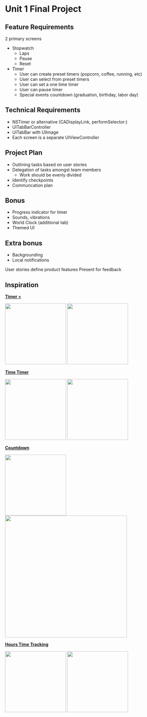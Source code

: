 # Unit 1 Final Project

## Feature Requirements
2 primary screens

* Stopwatch
  * Laps
  * Pause
  * Reset
* Timer
  * User can create preset timers (popcorn, coffee, running, etc)
  * User can select from preset timers
  * User can set a one time timer
  * User can pause timer
  * Special events countdown (graduation, birthday, labor day)

## Technical Requirements
* NSTimer or alternative (CADisplayLink, performSelector:)
* UITabBarController
* UITabBar with UIImage
* Each screen is a separate UIViewController

## Project Plan
* Outlining tasks based on user stories
* Delegation of tasks amongst team members
	* Work should be evenly divided
* Identify checkpoints
* Communcation plan
 
## Bonus
* Progress indicator for timer
* Sounds, vibrations
* World Clock (additional tab)
* Themed UI

## Extra bonus
* Backgrounding
* Local notifications

User stories define product features
Present for feedback

## Inspiration

**[Timer +](https://itunes.apple.com/us/app/timer+/id391564049?mt=8)**  

<img src="http://a4.mzstatic.com/us/r30/Purple5/v4/26/5a/37/265a3770-3c53-0b02-0075-bbbd0661c16e/screen322x572.jpeg" width="200">
<img src="http://a1.mzstatic.com/us/r30/Purple5/v4/fd/fb/f7/fdfbf7a9-a82e-10c7-5844-482ec9e46a80/screen322x572.jpeg" width="200">

**[Time Timer](https://itunes.apple.com/us/app/time-timer/id332520417?mt=8)**  

<img src="http://a2.mzstatic.com/us/r30/Purple7/v4/81/71/ae/8171aee1-9511-1d79-4cd3-61983e6ec927/screen322x572.jpeg" width="200">
<img src="http://a4.mzstatic.com/us/r30/Purple5/v4/5b/73/4d/5b734d7a-268a-dbe4-e39b-69ed3aa3ef56/screen322x572.jpeg" width="200">

**[Countdown](https://itunes.apple.com/us/app/countdown!!-event-reminders/id424216726?mt=8)**  

<img src="http://a3.mzstatic.com/us/r30/Purple1/v4/e3/ec/4c/e3ec4c25-bf91-214d-33c3-4f1634d8827f/screen322x572.jpeg" width="200">
<img src="http://a1.mzstatic.com/us/r30/Purple7/v4/2b/6c/b5/2b6cb5a3-df2d-1fcb-cfdd-38782a32d20e/screen640x640.jpeg" width="400">

**[Hours Time Tracking](https://itunes.apple.com/us/app/hours-time-tracking/id895933956?mt=8)**   

<img src="http://a3.mzstatic.com/us/r30/Purple5/v4/7e/f6/6d/7ef66d2e-65d0-b698-8d5a-7f07107b2b34/screen322x572.jpeg" width="200">
<img src="http://a1.mzstatic.com/us/r30/Purple3/v4/30/ea/c7/30eac7e2-8737-e657-48bc-0363d1c27099/screen322x572.jpeg" width="200">


